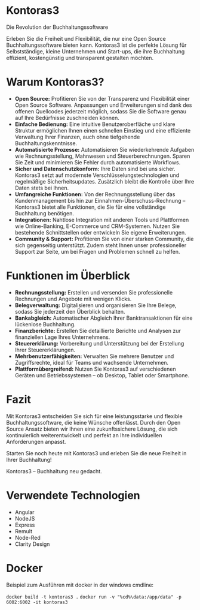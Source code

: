 # Kontoras3
Die Revolution der Buchhaltungssoftware

Erleben Sie die Freiheit und Flexibilität, die nur eine Open Source Buchhaltungssoftware bieten kann. Kontoras3 ist die perfekte Lösung für Selbstständige, kleine Unternehmen und Start-ups, die ihre Buchhaltung effizient, kostengünstig und transparent gestalten möchten.

# Warum Kontoras3?

* **Open Source:** Profitieren Sie von der Transparenz und Flexibilität einer Open Source Software. Anpassungen und Erweiterungen sind dank des offenen Quellcodes jederzeit möglich, sodass Sie die Software genau auf Ihre Bedürfnisse zuschneiden können.
* **Einfache Bedienung:** Eine intuitive Benutzeroberfläche und klare Struktur ermöglichen Ihnen einen schnellen Einstieg und eine effiziente Verwaltung Ihrer Finanzen, auch ohne tiefgehende Buchhaltungskenntnisse.
* **Automatisierte Prozesse:** Automatisieren Sie wiederkehrende Aufgaben wie Rechnungsstellung, Mahnwesen und Steuerberechnungen. Sparen Sie Zeit und minimieren Sie Fehler durch automatisierte Workflows.
* **Sicher und Datenschutzkonform:** Ihre Daten sind bei uns sicher. Kontoras3 setzt auf modernste Verschlüsselungstechnologien und regelmäßige Sicherheitsupdates. Zusätzlich bleibt die Kontrolle über Ihre Daten stets bei Ihnen.
* **Umfangreiche Funktionen:** Von der Rechnungsstellung über das Kundenmanagement bis hin zur Einnahmen-Überschuss-Rechnung – Kontoras3 bietet alle Funktionen, die Sie für eine vollständige Buchhaltung benötigen.
* **Integrationen:** Nahtlose Integration mit anderen Tools und Plattformen wie Online-Banking, E-Commerce und CRM-Systemen. Nutzen Sie bestehende Schnittstellen oder entwickeln Sie eigene Erweiterungen.
* **Community & Support:** Profitieren Sie von einer starken Community, die sich gegenseitig unterstützt. Zudem steht Ihnen unser professioneller Support zur Seite, um bei Fragen und Problemen schnell zu helfen.

# Funktionen im Überblick

* **Rechnungsstellung:** Erstellen und versenden Sie professionelle Rechnungen und Angebote mit wenigen Klicks.
* **Belegverwaltung:** Digitalisieren und organisieren Sie Ihre Belege, sodass Sie jederzeit den Überblick behalten.
* **Bankabgleich:** Automatischer Abgleich Ihrer Banktransaktionen für eine lückenlose Buchhaltung.
* **Finanzberichte:** Erstellen Sie detaillierte Berichte und Analysen zur finanziellen Lage Ihres Unternehmens.
* **Steuererklärung:** Vorbereitung und Unterstützung bei der Erstellung Ihrer Steuererklärungen.
* **Mehrbenutzerfähigkeiten:** Verwalten Sie mehrere Benutzer und Zugriffsrechte, ideal für Teams und wachsende Unternehmen.
* **Plattformübergreifend:** Nutzen Sie Kontoras3 auf verschiedenen Geräten und Betriebssystemen – ob Desktop, Tablet oder Smartphone.

# Fazit

Mit Kontoras3 entscheiden Sie sich für eine leistungsstarke und flexible Buchhaltungssoftware, die keine Wünsche offenlässt. Durch den Open Source Ansatz bieten wir Ihnen eine zukunftssichere Lösung, die sich kontinuierlich weiterentwickelt und perfekt an Ihre individuellen Anforderungen anpasst.

Starten Sie noch heute mit Kontoras3 und erleben Sie die neue Freiheit in Ihrer Buchhaltung!

Kontoras3 – Buchhaltung neu gedacht.

# Verwendete Technologien

* Angular
* NodeJS
* Express
* Remult
* Node-Red
* Clarity Design


# Docker

Beispiel zum Ausführen mit docker in der windows cmdline:

`docker build -t kontoras3 .`
`docker run -v "%cd%\data:/app/data" -p 6002:6002 -it kontoras3`